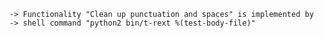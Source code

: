     -> Functionality "Clean up punctuation and spaces" is implemented by
    -> shell command "python2 bin/t-rext %(test-body-file)"
